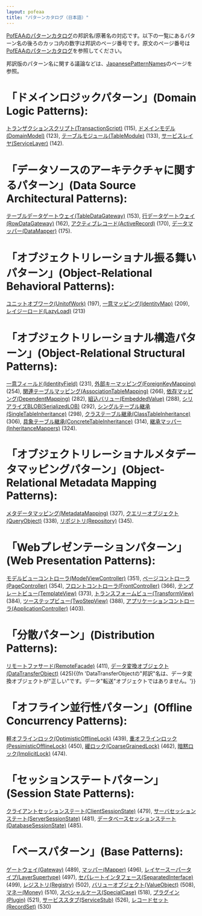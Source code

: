 ```yaml
---
layout: pofeaa
title: "パターンカタログ（日本語）"
---
```


[PofEAAのパターンカタログ](../CatalogOfPofEAA)の邦訳名/原著名の対応です。以下の一覧にあるパターン名の後ろのカッコ内の数字は邦訳のページ番号です。原文のページ番号は[PofEAAのパターンカタログ](../CatalogOfPofEAA)を参照してください。

邦訳版のパターン名に関する議論などは、[JapanesePatternNames](../JapanesePatternNames)のページを参照。

# 「ドメインロジックパターン」(Domain Logic Patterns):

[トランザクションスクリプト(TransactionScript)](../TransactionScript) (115), [ドメインモデル(DomainModel)](../DomainModel) (123), [テーブルモジュール(TableModule)](../TableModule) (133), [サービスレイヤ(ServiceLayer)](../ServiceLayer) (142).

# 「データソースのアーキテクチャに関するパターン」(Data Source Architectural Patterns):

[テーブルデータゲートウェイ(TableDataGateway)](../TableDataGateway) (153), [行データゲートウェイ(RowDataGateway)](../RowDataGateway) (162), [アクティブレコード(ActiveRecord)](../ActiveRecord) (170), [データマッパー(DataMapper)](../DataMapper) (175).

# 「オブジェクトリレーショナル振る舞いパターン」(Object-Relational Behavioral Patterns):

[ユニットオブワーク(UnitofWork)](../UnitofWork) (197), [一意マッピング(IdentityMap)](../IdentityMap) (209), [レイジーロード(LazyLoad)](../LazyLoad) (213)

# 「オブジェクトリレーショナル構造パターン」(Object-Relational Structural Patterns):

[一意フィールド(IdentityField)](../IdentityField) (231), [外部キーマッピング(ForeignKeyMapping)](../ForeignKeyMapping) (254), [関連テーブルマッピング(AssociationTableMapping)](../AssociationTableMapping) (266), [依存マッピング(DependentMapping)](../DependentMapping) (282), [組込バリュー(EmbeddedValue)](../EmbeddedValue) (288), [シリアライズBLOB(SerializedLOB)](../SerializedLOB) (292), [シングルテーブル継承(SingleTableInheritance)](../SingleTableInheritance) (298), [クラステーブル継承(ClassTableInheritance)](../ClassTableInheritance) (306), [具象テーブル継承(ConcreteTableInheritance)](../ConcreteTableInheritance) (314), [継承マッパー(InheritanceMappers)](../InheritanceMappers) (324).

# 「オブジェクトリレーショナルメタデータマッピングパターン」(Object-Relational Metadata Mapping Patterns): 

[メタデータマッピング(MetadataMapping)](../MetadataMapping) (327), [クエリーオブジェクト(QueryObject)](../QueryObject) (338), [リポジトリ(Repository)](../Repository) (345).

# 「Webプレゼンテーションパターン」(Web Presentation Patterns):
[モデルビューコントローラ(ModelViewController)](../ModelViewController) (351), [ページコントローラ(PageController)](../PageController) (354), [フロントコントローラ(FrontController)](../FrontController) (366), [テンプレートビュー(TemplateView)](../TemplateView) (373), [トランスフォームビュー(TransformView)](../TransformView) (384), [ツーステップビュー(TwoStepView)](../TwoStepView) (388), [アプリケーションコントローラ(ApplicationController)](../ApplicationController) (403).

# 「分散パターン」(Distribution Patterns):
[リモートファサード(RemoteFacade)](../RemoteFacade) (411), [データ変換オブジェクト(DataTransferObject)](../DataTransferObject) (425){{fn 'DataTransferObjectの"邦訳"名は、データ変換オブジェクトが"正しい"です。データ"転送"オブジェクトではありません。'}}


# 「オフライン並行性パターン」(Offline Concurrency Patterns):
[軽オフラインロック(OptimisticOfflineLock)](../OptimisticOfflineLock) (439), [重オフラインロック(PessimisticOfflineLock)](../PessimisticOfflineLock) (450), [緩ロック(CoarseGrainedLock)](../CoarseGrainedLock) (462), [暗黙ロック(ImplicitLock)](../ImplicitLock) (474).

# 「セッションステートパターン」(Session State Patterns):
[クライアントセッションステート(ClientSessionState)](../ClientSessionState) (479), [サーバセッションステート(ServerSessionState)](../ServerSessionState) (481), [データベースセッションステート(DatabaseSessionState)](../DatabaseSessionState) (485).

# 「ベースパターン」(Base Patterns):
[ゲートウェイ(Gateway)](../Gateway) (489), [マッパー(Mapper)](../Mapper) (496), [レイヤースーパータイプ(LayerSupertype)](../LayerSupertype) (497), [セパレートインタフェース(SeparatedInterface)](../SeparatedInterface) (499), [レジストリ(Registry)](../Registry) (502), [バリューオブジェクト(ValueObject)](../ValueObject) (508), [マネー(Money)](../Money) (510), [スペシャルケース(SpecialCase)](../SpecialCase) (518), [プラグイン(Plugin)](../Plugin) (521), [サービススタブ(ServiceStub)](../ServiceStub) (526), [レコードセット(RecordSet)](../RecordSet) (530)
